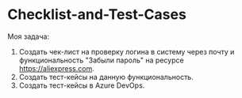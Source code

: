 # Checklist-and-Test-Cases

Моя задача:

1. Создать чек-лист на проверку логина в систему через почту и функциональность "Забыли пароль" на ресурсе https://aliexpress.com.
2. Создать тест-кейсы на данную функциональность.
3. Создать тест-кейсы в Azure DevOps.
